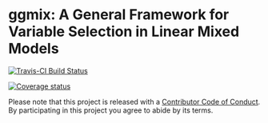 # ggmix: A General Framework for Variable Selection in Linear Mixed Models

[![Travis-CI Build Status](https://travis-ci.org/sahirbhatnagar/ggmix.svg?branch=master)](https://travis-ci.org/sahirbhatnagar/ggmix)
<!--[![CRAN_Status_Badge](http://www.r-pkg.org/badges/version/ggmix)](https://cran.r-project.org/package=ggmix)-->
[![Coverage status](https://codecov.io/gh/sahirbhatnagar/ggmix/branch/master/graph/badge.svg)](https://codecov.io/github/sahirbhatnagar/ggmix?branch=master)

Please note that this project is released with a [Contributor Code of Conduct](CONDUCT.md). By participating in this project you agree to abide by its terms.
